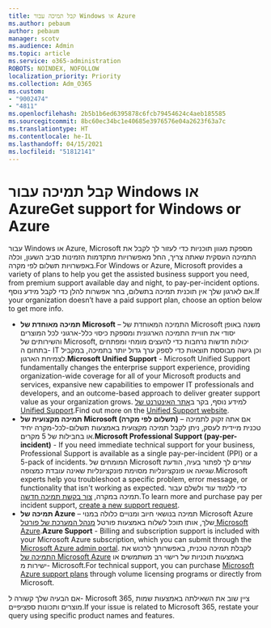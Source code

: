 ```yaml
---
title: קבל תמיכה עבור Windows או Azure
ms.author: pebaum
author: pebaum
manager: scotv
ms.audience: Admin
ms.topic: article
ms.service: o365-administration
ROBOTS: NOINDEX, NOFOLLOW
localization_priority: Priority
ms.collection: Adm_O365
ms.custom:
- "9002474"
- "4811"
ms.openlocfilehash: 2b5b1b6ed6395878c6fcb79454624c4aeb185585
ms.sourcegitcommit: 8bc60ec34bc1e40685e3976576e04a2623f63a7c
ms.translationtype: HT
ms.contentlocale: he-IL
ms.lasthandoff: 04/15/2021
ms.locfileid: "51812141"
---
```

# <a name="get-support-for-windows-or-azure"></a><span data-ttu-id="b71d3-102">קבל תמיכה עבור Windows או Azure</span><span class="sxs-lookup"><span data-stu-id="b71d3-102">Get support for Windows or Azure</span></span>

<span data-ttu-id="b71d3-103">עבור Windows או Azure, ‏Microsoft מספקת מגוון תוכניות כדי לעזור לך לקבל את התמיכה העסקית שאתה צריך, החל מאפשרויות מתקדמות הזמינות סביב השעון, וכלה באפשרויות תשלום לפי מקרה.</span><span class="sxs-lookup"><span data-stu-id="b71d3-103">For Windows or Azure, Microsoft provides a variety of plans to help you get the assisted business support you need, from premium support available day and night, to pay-per-incident options.</span></span> <span data-ttu-id="b71d3-104">אם לארגון שלך אין תוכנית תמיכה בתשלום, בחר אפשרות להלן כדי לקבל מידע נוסף.</span><span class="sxs-lookup"><span data-stu-id="b71d3-104">If your organization doesn’t have a paid support plan, choose an option below to get more info.</span></span>

- <span data-ttu-id="b71d3-105">**תמיכה מאוחדת של Microsoft** – התמיכה המאוחדת של Microsoft משנה באופן יסודי את חוויית התמיכה הארגונית ומספקת כיסוי כלל-ארגוני לכל המוצרים והשירותים של Microsoft, יכולות חדשות נרחבות כדי להעצים מומחי ומפתחים בתחום ה- IT וכן גישה מבוססת תוצאות כדי לספק ערך גדול יותר בתמיכה, במקביל לצמיחת הארגון.</span><span class="sxs-lookup"><span data-stu-id="b71d3-105">**Microsoft Unified Support** - Microsoft Unified Support fundamentally changes the enterprise support experience, providing organization-wide coverage for all of your Microsoft products and services, expansive new capabilities to empower IT professionals and developers, and an outcome-based approach to deliver greater support value as your organization grows.</span></span> <span data-ttu-id="b71d3-106">למידע נוסף, בקר ב[אתר האינטרנט של Unified Support](https://aka.ms/unified-support).</span><span class="sxs-lookup"><span data-stu-id="b71d3-106">Find out more on the [Unified Support website](https://aka.ms/unified-support).</span></span>
- <span data-ttu-id="b71d3-107">**תמיכה מקצועית של Microsoft (תשלום לפי מקרה)** – אם אתה זקוק לתמיכה טכנית מיידית לעסק, ניתן לקבל תמיכה מקצועית באמצעות תשלום-לכל-מקרה יחיד או בחבילות של 5 מקרים.</span><span class="sxs-lookup"><span data-stu-id="b71d3-107">**Microsoft Professional Support (pay-per-incident)** - If you need immediate technical support for your business, Professional Support is available as a single pay-per-incident (PPI) or a 5-pack of incidents.</span></span> <span data-ttu-id="b71d3-108">המומחים של Microsoft עוזרים לך לפתור בעיה, הודעת שגיאה או פונקציונליות מסוימת פונקציונליות שאינה עובדת כמצופה.</span><span class="sxs-lookup"><span data-stu-id="b71d3-108">Microsoft experts help you troubleshoot a specific problem, error message, or functionality that isn't working as expected.</span></span> <span data-ttu-id="b71d3-109">כדי ללמוד עוד ולשלם עבור תמיכה במקרה, [צור בקשת תמיכה חדשה](https://support.microsoft.com/supportforbusiness/productselection).</span><span class="sxs-lookup"><span data-stu-id="b71d3-109">To learn more and purchase pay per incident support, [create a new support request](https://support.microsoft.com/supportforbusiness/productselection).</span></span>
- <span data-ttu-id="b71d3-110">**תמיכה של Azure** – תמיכה בנושאי חיוב ומנויים כלולה במנוי Microsoft Azure שלך, אותו תוכל לשלוח באמצעות פורטל [מנהל המערכת של פורטל Microsoft Azure](https://portal.azure.com/).</span><span class="sxs-lookup"><span data-stu-id="b71d3-110">**Azure Support** - Billing and subscription support is included with your Microsoft Azure subscription, which you can submit through the [Microsoft Azure admin portal](https://portal.azure.com/).</span></span> <span data-ttu-id="b71d3-111">לקבלת תמיכה טכנית, באפשרותך לרכוש את [התמיכה של Microsoft Azure](https://azure.microsoft.com/support/plans/) באמצעות תוכניות של רישוי רב משתמשים או ישירות מ- Microsoft.</span><span class="sxs-lookup"><span data-stu-id="b71d3-111">For technical support, you can purchase [Microsoft Azure support plans](https://azure.microsoft.com/support/plans/) through volume licensing programs or directly from Microsoft.</span></span>

<span data-ttu-id="b71d3-112">אם הבעיה שלך קשורה ל- Microsoft 365, ציין שוב את השאילתה באמצעות שמות מוצרים ותכונות ספציפיים.</span><span class="sxs-lookup"><span data-stu-id="b71d3-112">If your issue is related to Microsoft 365, restate your query using specific product names and features.</span></span>
